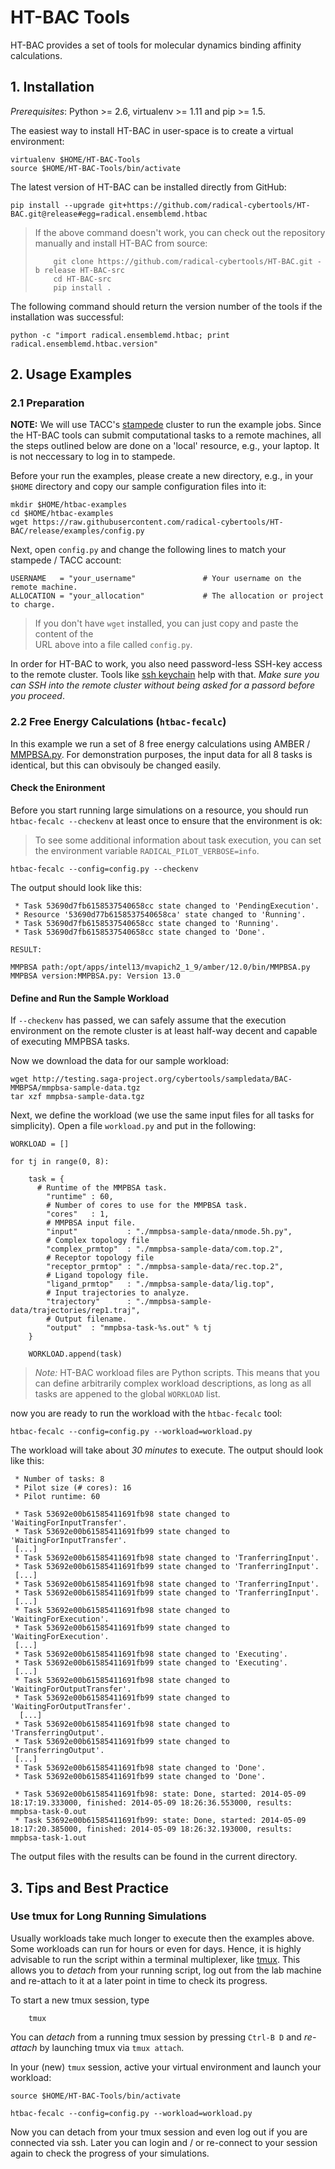 # HT-BAC Tools

HT-BAC provides a set of tools for molecular dynamics binding affinity calculations.

## 1. Installation

*Prerequisites*: Python >= 2.6, virtualenv >= 1.11 and pip >= 1.5.

The easiest way to install HT-BAC in user-space is to create 
a virtual environment:

```
virtualenv $HOME/HT-BAC-Tools
source $HOME/HT-BAC-Tools/bin/activate
```

The latest version of HT-BAC can be installed directly 
from GitHub:

```
pip install --upgrade git+https://github.com/radical-cybertools/HT-BAC.git@release#egg=radical.ensemblemd.htbac
```

> If the above command doesn't work, you can check out the repository manually and install HT-BAC from source:
> 
> ```
>     git clone https://github.com/radical-cybertools/HT-BAC.git -b release HT-BAC-src
>     cd HT-BAC-src
>     pip install .
> ```

The following command should return the version number of the tools if the installation was successful:

```
python -c "import radical.ensemblemd.htbac; print radical.ensemblemd.htbac.version"
```


## 2. Usage Examples

### 2.1 Preparation 

**NOTE:** We will use TACC's [stampede](https://www.tacc.utexas.edu/stampede/) cluster
to run the example jobs. Since the HT-BAC tools can submit computational tasks to
a remote machines, all the steps outlined below are done on a 'local' resource, e.g.,
your laptop. It is not neccessary to log in to stampede. 

Before your run the examples, please create a new directory, e.g., in your `$HOME` directory
and copy our sample configuration files into it:

```
mkdir $HOME/htbac-examples
cd $HOME/htbac-examples
wget https://raw.githubusercontent.com/radical-cybertools/HT-BAC/release/examples/config.py

```

Next, open `config.py` and change the following lines to match your stampede / TACC account:

```
USERNAME   = "your_username"               # Your username on the remote machine.
ALLOCATION = "your_allocation"             # The allocation or project to charge.
```

> If you don't have `wget` installed, you can just copy and paste the content of the  
> URL above into a file called `config.py`.

In order for HT-BAC to work, you also need password-less SSH-key access to 
the remote cluster. Tools like [ssh keychain](http://www.enterprisenetworkingplanet.com/netsecur/article.php/3469681/The-Practically-Ultimate-OpenSSHKeychain-Howto.htm) help with that. *Make sure you 
can SSH into the remote cluster without being asked for a passord before you proceed*.

### 2.2 Free Energy Calculations (`htbac-fecalc`)

In this example we run a set of 8 free energy calculations using AMBER / [MMPBSA.py](http://pubs.acs.org/doi/abs/10.1021/ct300418h). For demonstration purposes, the input data for all 8 tasks is identical, but this can obvisouly be changed easily.

#### Check the Enironment

Before you start running large simulations on a resource, you should run `htbac-fecalc --checkenv` at least once to ensure that the environment is ok:

> To see some additional information about task execution, you can set
> the environment variable `RADICAL_PILOT_VERBOSE=info`.

```
htbac-fecalc --config=config.py --checkenv
``` 

The output should look like this:

```
 * Task 53690d7fb6158537540658cc state changed to 'PendingExecution'.
 * Resource '53690d77b6158537540658ca' state changed to 'Running'.
 * Task 53690d7fb6158537540658cc state changed to 'Running'.
 * Task 53690d7fb6158537540658cc state changed to 'Done'.

RESULT:

MMPBSA path:/opt/apps/intel13/mvapich2_1_9/amber/12.0/bin/MMPBSA.py
MMPBSA version:MMPBSA.py: Version 13.0

```

#### Define and Run the Sample Workload

If `--checkenv` has passed, we can safely assume that the execution environment 
on the remote cluster is at least half-way decent and capable of executing 
MMPBSA tasks. 

Now we download the data for our sample workload:

```
wget http://testing.saga-project.org/cybertools/sampledata/BAC-MMBPSA/mmpbsa-sample-data.tgz
tar xzf mmpbsa-sample-data.tgz
```

Next, we define the workload (we use the same input files for all tasks for simplicity).
Open a file `workload.py` and put in the following:

```
WORKLOAD = []

for tj in range(0, 8):

    task = {
      # Runtime of the MMPBSA task.
        "runtime" : 60,
        # Number of cores to use for the MMPBSA task.
        "cores"   : 1,
        # MMPBSA input file.
        "input"           : "./mmpbsa-sample-data/nmode.5h.py",
        # Complex topology file
        "complex_prmtop"  : "./mmpbsa-sample-data/com.top.2",
        # Receptor topology file
        "receptor_prmtop" : "./mmpbsa-sample-data/rec.top.2",
        # Ligand topology file.
        "ligand_prmtop"   : "./mmpbsa-sample-data/lig.top",
        # Input trajectories to analyze.
        "trajectory"      : "./mmpbsa-sample-data/trajectories/rep1.traj", 
        # Output filename.
        "output"  : "mmpbsa-task-%s.out" % tj
    }

    WORKLOAD.append(task)
```

> *Note:* HT-BAC workload files are Python scripts. This means that 
> you can define arbitrarily complex workload descriptions, as long
> as all tasks are appened to the global `WORKLOAD` list.

now you are ready to run the workload with the `htbac-fecalc` tool:

```
htbac-fecalc --config=config.py --workload=workload.py
```

The workload will take about *30 minutes* to execute. The output should look like this:

```
 * Number of tasks: 8
 * Pilot size (# cores): 16
 * Pilot runtime: 60

 * Task 53692e00b61585411691fb98 state changed to 'WaitingForInputTransfer'.
 * Task 53692e00b61585411691fb99 state changed to 'WaitingForInputTransfer'.
 [...]
 * Task 53692e00b61585411691fb98 state changed to 'TranferringInput'.
 * Task 53692e00b61585411691fb99 state changed to 'TranferringInput'.
 [...]
 * Task 53692e00b61585411691fb98 state changed to 'TranferringInput'.
 * Task 53692e00b61585411691fb99 state changed to 'TranferringInput'.
 [...]
 * Task 53692e00b61585411691fb98 state changed to 'WaitingForExecution'.
 * Task 53692e00b61585411691fb99 state changed to 'WaitingForExecution'.
 [...]
 * Task 53692e00b61585411691fb98 state changed to 'Executing'.
 * Task 53692e00b61585411691fb99 state changed to 'Executing'.
 [...]
 * Task 53692e00b61585411691fb98 state changed to 'WaitingForOutputTransfer'.
 * Task 53692e00b61585411691fb99 state changed to 'WaitingForOutputTransfer'.
  [...]
 * Task 53692e00b61585411691fb98 state changed to 'TransferringOutput'.
 * Task 53692e00b61585411691fb99 state changed to 'TransferringOutput'.
 [...]
 * Task 53692e00b61585411691fb98 state changed to 'Done'.
 * Task 53692e00b61585411691fb99 state changed to 'Done'.

 * Task 53692e00b61585411691fb98: state: Done, started: 2014-05-09 18:17:19.333000, finished: 2014-05-09 18:26:36.553000, results: mmpbsa-task-0.out
 * Task 53692e00b61585411691fb99: state: Done, started: 2014-05-09 18:17:20.385000, finished: 2014-05-09 18:26:32.193000, results: mmpbsa-task-1.out
```

The output files with the results can be found in the current directory.

## 3. Tips and Best Practice

### Use tmux for Long Running Simulations

Usually workloads take much longer to execute then the examples above. Some workloads 
can run for hours or even for days. Hence, it is highly advisable to run the script within a terminal multiplexer, like [tmux](http://robots.thoughtbot.com/a-tmux-crash-course). This allows you to _detach_ from your running script, log out from the lab machine and re-attach to it at a later point in time to check its progress.

To start a new tmux session, type
``` 
    tmux
```

You can *detach* from a running tmux session by pressing `Ctrl-B D` and *re-attach* by launching tmux via `tmux attach`.

In your (new) `tmux` session, active your virtual environment and launch your workload:

```
source $HOME/HT-BAC-Tools/bin/activate

htbac-fecalc --config=config.py --workload=workload.py
```

Now you can detach from your tmux session and even log out if you are connected via ssh. Later you 
can login and / or re-connect to your session again to check the progress of your simulations.



